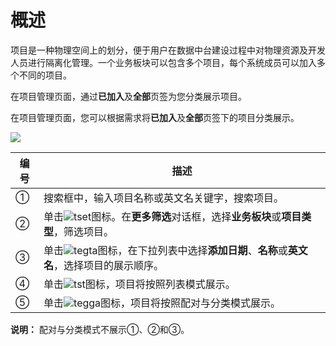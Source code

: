 # 概述

项目是一种物理空间上的划分，便于用户在数据中台建设过程中对物理资源及开发人员进行隔离化管理。一个业务板块可以包含多个项目，每个系统成员可以加入多个不同的项目。

在项目管理页面，通过**已加入**及**全部**页签为您分类展示项目。

在项目管理页面，您可以根据需求将**已加入**及**全部**页签下的项目分类展示。

![](https://static-aliyun-doc.oss-cn-hangzhou.aliyuncs.com/assets/img/zh-CN/8655209951/p70611.png)

|编号|描述|
|--|--|
|①|搜索框中，输入项目名称或英文名关键字，搜索项目。|
|②|单击![tset](https://static-aliyun-doc.oss-cn-hangzhou.aliyuncs.com/assets/img/zh-CN/8655209951/p104679.png)图标。在**更多筛选**对话框，选择**业务板块**或**项目类型**，筛选项目。|
|③|单击![tegta](https://static-aliyun-doc.oss-cn-hangzhou.aliyuncs.com/assets/img/zh-CN/9655209951/p104680.png)图标，在下拉列表中选择**添加日期**、**名称**或**英文名**，选择项目的展示顺序。|
|④|单击![tst](https://static-aliyun-doc.oss-cn-hangzhou.aliyuncs.com/assets/img/zh-CN/9655209951/p104681.png)图标，项目将按照列表模式展示。|
|⑤|单击![tegga](https://static-aliyun-doc.oss-cn-hangzhou.aliyuncs.com/assets/img/zh-CN/9655209951/p104682.png)图标，项目将按照配对与分类模式展示。|

**说明：** 配对与分类模式不展示①、②和③。

